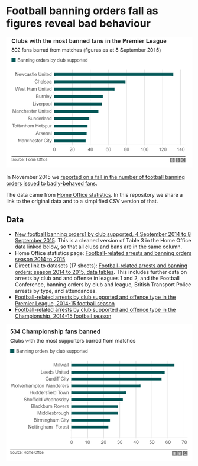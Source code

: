 # Football banning orders fall as figures reveal bad behaviour

![](https://raw.githubusercontent.com/BBC-Data-Unit/football-banning-orders/master/Clubs_with_most_banned_fans_Premier_League_1415.png)

In November 2015 we [reported on a fall in the number of football banning orders issued to badly-behaved fans](http://www.bbc.co.uk/news/uk-england-34936495).

The data came from [Home Office statistics](https://www.gov.uk/government/statistics/football-related-arrests-and-banning-orders-season-2014-to-2015). In this repository we share a link to the original data and to a simplified CSV version of that.

## Data

* [New football banning orders1 by club supported, 4 September 2014 to 8 September 2015](https://github.com/BBC-Data-Unit/football-banning-orders/blob/master/footballbanningorders_201415.csv). This is a cleaned version of Table 3 in the Home Office data linked below, so that all clubs and bans are in the same column.
* Home Office statistics page: [Football-related arrests and banning orders season 2014 to 2015](https://www.gov.uk/government/statistics/football-related-arrests-and-banning-orders-season-2014-to-2015)
* Direct link to datasets (17 sheets): [Football-related arrests and banning orders: season 2014 to 2015, data tables](https://www.gov.uk/government/uploads/system/uploads/attachment_data/file/479388/football-tabs-1415.ods). This includes further data on arrests by club and and offense in leagues 1 and 2, and the Football Conference, banning orders by club and league, British Transport Police arrests by type, and attendances.
* [Football-related arrests by club supported and offence type in the Premier League, 2014-15 football season](https://github.com/BBC-Data-Unit/football-banning-orders/blob/master/arrests-by-club-offence-PremierLeague1415.csv)
* [Football-related arrests by club supported and offence type in the Championship, 2014-15 football season](https://github.com/BBC-Data-Unit/football-banning-orders/blob/master/arrests-by-club-offence-Championship1415.csv)

![](https://raw.githubusercontent.com/BBC-Data-Unit/football-banning-orders/master/Clubs_with_most_banned_fans_Championship_1415.png)
